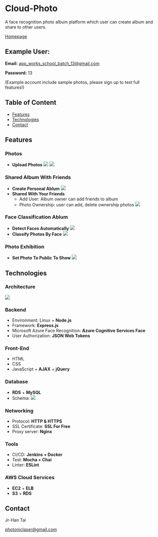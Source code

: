 # Cloud-Photo
A face recognition photo album platform which user can create album and share to other users. 

[Homepage](https://cloudphoto.website/)

## Example User:

**Email:** app_works_school_batch_13@gmail.com

**Password:** 13

(Example account include sample photos, please sign up to test full features!)

## Table of Content
* [Features](#Features)
* [Technologies](#Technologies)
* [Contact](#Contact)

## Features
### Photos
* **Upload Photos**
![](https://cloud-photo-henry.s3.us-east-2.amazonaws.com/photos/1624377386371.png)
![](https://cloud-photo-henry.s3.us-east-2.amazonaws.com/photos/1624378723185.png)
### Shared Album With Friends
* **Create Personal Ablum**
![](https://cloud-photo-henry.s3.us-east-2.amazonaws.com/photos/1624377577523.png)
* **Shared With Your Friends**
    * Add User: Album owner can add friends to album
    * Photo Ownership: user can add, delete ownership photos
![](https://cloud-photo-henry.s3.us-east-2.amazonaws.com/photos/1624379215945.png)

### Face Classification Ablum
* **Detect Faces Automatically**
![](https://cloud-photo-henry.s3.us-east-2.amazonaws.com/photos/1624380461080.png)
* **Classify Photos By Face**
![](https://cloud-photo-henry.s3.us-east-2.amazonaws.com/photos/1624380499619.png)

### Photo Exhibition
* **Set Photo To Public To Show**
![](https://cloud-photo-henry.s3.us-east-2.amazonaws.com/photos/1624381295422.jpeg)

## Technologies
### Architecture
![](https://cloud-photo-henry.s3.us-east-2.amazonaws.com/photos/1624387071071.png)

### Backend
* Environment: Linux + **Node.js**
* Framework: **Express.js**
* Microsoft Azure Face Recognition: **Azure Cognitive Services Face**
* User Authorization: **JSON Web Tokens**

### Front-End 
* HTML
* CSS
* JavaScript + **AJAX** + **jQuery**

### Database
* **RDS** + **MySQL**
* Schema: 
![](https://cloud-photo-henry.s3.us-east-2.amazonaws.com/photos/1624375786270.png)

### Networking
* Protocol: **HTTP & HTTPS**
* SSL Certificate: **SSL For Free**
* Proxy server: **Nginx**

### Tools
* CI/CD: **Jenkins + Docker**
* Test: **Mocha + Chai**
* Linter: **ESLint**

### AWS Cloud Services
* **EC2** + **ELB**
* **S3** + **RDS**

## Contact
Jr-Han Tai

photoniclaser@gmail.com


